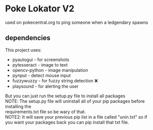 # Poke Lokator V2

used on pokecentral.org to ping someone when a ledgendary spawns

## dependencies

This project uses:

- pyautogui - for screenshots
- pytesseract - image to text
- opencv-python - image manipulation
- pynput - detect mouse input
- fuzzywuzzy - for fuzzy string detection ❌
- playsound - for alerting the user

But you can just run the setup.py file to install all packages  
NOTE: The setup.py file will uninstall all of your pip packages before installing the  
requirements.txt file so be wary of that.  
NOTE2: It will save your previous pip list in a file called "unin.txt" so if  
you want your packages back you can pip install that txt file.
